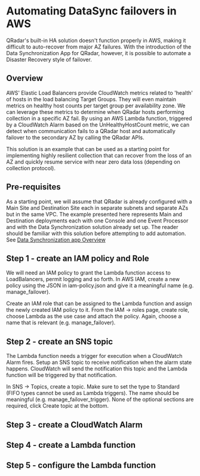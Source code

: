 # Automating DataSync failovers in AWS
QRadar's built-in HA solution doesn't function properly in AWS, making it difficult to auto-recover from major AZ failures. With the introduction of the Data Synchronization App for QRadar, however, it is possible to automate a Disaster Recovery style of failover. 
## Overview
AWS' Elastic Load Balancers provide CloudWatch metrics related to 'health' of hosts in the load balancing Target Groups. They will even maintain metrics on healthy host counts per target group per availability zone. We can leverage these metrics to determine when QRadar hosts performing collection in a specific AZ fail.  By using an AWS Lambda function, triggered by a CloudWatch Alarm based on the UnHealthyHostCount metric, we can detect when communication fails to a QRadar host and automatically failover to the secondary AZ by calling the QRadar APIs.

This solution is an example that can be used as a starting point for implementing highly resilient collection that can recover from the loss of an AZ and quickly resume service with near zero data loss (depending on collection protocol).
## Pre-requisites
As a starting point, we will assume that QRadar is already configured with a Main Site and Destination Site each in separate subnets and separate AZs but in the same VPC.  The example presented here represents Main and Destination deployments each with one Console and one Event Processor and with the Data Synchronization solution already set up. The reader should be familiar with this solution before attempting to add automation. See [Data Synchronization app Overview](https://www.ibm.com/support/knowledgecenter/SS42VS_SHR/com.ibm.dsapp.doc/c_Qapps_DS_intro.html)
## Step 1 - create an IAM policy and Role
We will need an IAM policy to grant the Lambda function access to LoadBalancers, permit logging and so forth. In AWS IAM, create a new policy using the JSON in iam-policy.json and give it a meaningful name (e.g. manage_failover).

Create an IAM role that can be assigned to the Lambda function and assign the newly created IAM policy to it. From the IAM -> roles page, create role, choose Lambda as the use case and attach the policy. Again, choose a name that is relevant (e.g. manage_failover).
## Step 2 - create an SNS topic
The Lambda function needs a trigger for execution when a CloudWatch Alarm fires. Setup an SNS topic to receive notification when the alarm state happens. CloudWatch will send the notification this topic and the Lambda function will be triggered by that notification.

In SNS -> Topics, create a topic. Make sure to set the type to Standard (FIFO types cannot be used as Lambda triggers). The name should be meaningful (e.g. manage_failover_trigger). None of the optional sections are required, click Create topic at the bottom.
## Step 3 - create a CloudWatch Alarm
## Step 4 - create a Lambda function
## Step 5 - configure the Lambda function

